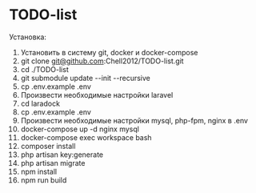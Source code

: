 # TODO-list
Установка:
1) Установить в систему git, docker и docker-compose
2) git clone git@github.com:Chell2012/TODO-list.git
3) cd ./TODO-list
4) git submodule update --init --recursive
6) cp .env.example .env
7) Произвести необходимые настройки laravel
5) cd laradock
6) cp .env.example .env
7) Произвести необходимые настройки mysql, php-fpm, nginx в .env
8) docker-compose up -d nginx mysql
9) docker-compose exec workspace bash
10) composer install
11) php artisan key:generate
12) php artisan migrate
13) npm install
14) npm run build


